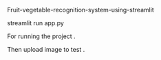 Fruit-vegetable-recognition-system-using-streamlit


streamlit run app.py 


For running the project . 


Then upload image to test . 
